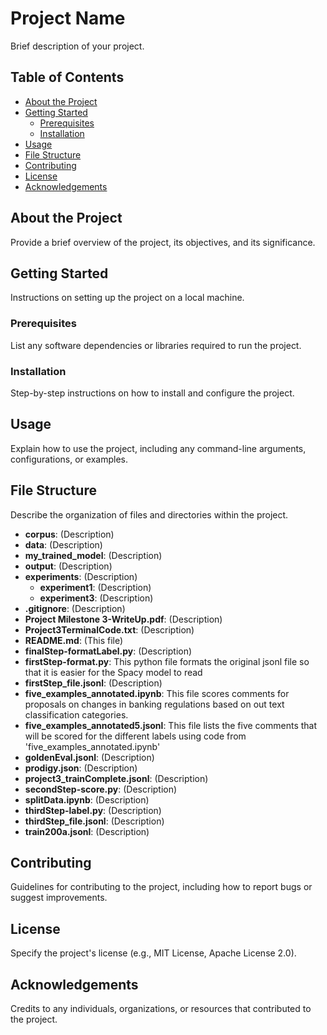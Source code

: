 # Project Name

Brief description of your project.

## Table of Contents

- [About the Project](#about-the-project)
- [Getting Started](#getting-started)
  - [Prerequisites](#prerequisites)
  - [Installation](#installation)
- [Usage](#usage)
- [File Structure](#file-structure)
- [Contributing](#contributing)
- [License](#license)
- [Acknowledgements](#acknowledgements)

## About the Project

Provide a brief overview of the project, its objectives, and its significance.

## Getting Started

Instructions on setting up the project on a local machine.

### Prerequisites

List any software dependencies or libraries required to run the project.

### Installation

Step-by-step instructions on how to install and configure the project.

## Usage

Explain how to use the project, including any command-line arguments, configurations, or examples.

## File Structure

Describe the organization of files and directories within the project.

- **corpus**: (Description)
- **data**: (Description)
- **my_trained_model**: (Description)
- **output**: (Description)
- **experiments**: (Description)
  - **experiment1**: (Description)
  - **experiment3**: (Description)
- **.gitignore**: (Description)
- **Project Milestone 3-WriteUp.pdf**: (Description)
- **Project3TerminalCode.txt**: (Description)
- **README.md**: (This file)
- **finalStep-formatLabel.py**: (Description)
- **firstStep-format.py**: This python file formats the original jsonl file so that it is easier for the Spacy model to read
- **firstStep_file.jsonl**: (Description)
- **five_examples_annotated.ipynb**: This file scores comments for proposals on changes in banking regulations based on out text classification categories.
- **five_examples_annotated5.jsonl**: This file lists the five comments that will be scored for the different labels using code from 'five_examples_annotated.ipynb'
- **goldenEval.jsonl**: (Description)
- **prodigy.json**: (Description)
- **project3_trainComplete.jsonl**: (Description)
- **secondStep-score.py**: (Description)
- **splitData.ipynb**: (Description)
- **thirdStep-label.py**: (Description)
- **thirdStep_file.jsonl**: (Description)
- **train200a.jsonl**: (Description)

## Contributing

Guidelines for contributing to the project, including how to report bugs or suggest improvements.

## License

Specify the project's license (e.g., MIT License, Apache License 2.0).

## Acknowledgements

Credits to any individuals, organizations, or resources that contributed to the project.
